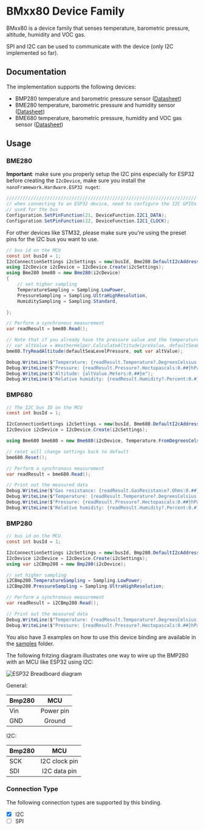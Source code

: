 # BMxx80 Device Family

BMxx80 is a device family that senses temperature, barometric pressure, altitude, humidity and VOC gas.

SPI and I2C can be used to communicate with the device (only I2C implemented so far).

## Documentation

The implementation supports the following devices:

- BMP280 temperature and barometric pressure sensor ([Datasheet](https://cdn-shop.adafruit.com/datasheets/BST-BMP280-DS001-11.pdf))
- BME280 temperature, barometric pressure and humidity sensor ([Datasheet](https://ae-bst.resource.bosch.com/media/_tech/media/datasheets/BST-BME280-DS002.pdf))
- BME680 temperature, barometric pressure, humidity and VOC gas sensor ([Datasheet](https://ae-bst.resource.bosch.com/media/_tech/media/datasheets/BST-BME680-DS001.pdf))

## Usage

### BME280

**Important**: make sure you properly setup the I2C pins especially for ESP32 before creating the `I2cDevice`, make sure you install the `nanoFramework.Hardware.ESP32 nuget`:

```csharp
//////////////////////////////////////////////////////////////////////
// when connecting to an ESP32 device, need to configure the I2C GPIOs
// used for the bus
Configuration.SetPinFunction(21, DeviceFunction.I2C1_DATA);
Configuration.SetPinFunction(22, DeviceFunction.I2C1_CLOCK);
```

For other devices like STM32, please make sure you're using the preset pins for the I2C bus you want to use.

```csharp
// bus id on the MCU
const int busId = 1;
I2cConnectionSettings i2cSettings = new(busId, Bme280.DefaultI2cAddress);
using I2cDevice i2cDevice = I2cDevice.Create(i2cSettings);
using Bme280 bme80 = new Bme280(i2cDevice)
{
    // set higher sampling
    TemperatureSampling = Sampling.LowPower,
    PressureSampling = Sampling.UltraHighResolution,
    HumiditySampling = Sampling.Standard,

};

// Perform a synchronous measurement
var readResult = bme80.Read();

// Note that if you already have the pressure value and the temperature, you could also calculate altitude by using
// var altValue = WeatherHelper.CalculateAltitude(preValue, defaultSeaLevelPressure, tempValue) which would be more performant.
bme80.TryReadAltitude(defaultSeaLevelPressure, out var altValue);

Debug.WriteLine($"Temperature: {readResult.Temperature?.DegreesCelsius:0.#}\u00B0C");
Debug.WriteLine($"Pressure: {readResult.Pressure?.Hectopascals:0.##}hPa");
Debug.WriteLine($"Altitude: {altValue.Meters:0.##}m");
Debug.WriteLine($"Relative humidity: {readResult.Humidity?.Percent:0.#}%");
```

### BMP680

```csharp
// The I2C bus ID on the MCU
const int busId = 1;

I2cConnectionSettings i2cSettings = new(busId, Bme680.DefaultI2cAddress);
I2cDevice i2cDevice = I2cDevice.Create(i2cSettings);

using Bme680 bme680 = new Bme680(i2cDevice, Temperature.FromDegreesCelsius(20.0));

// reset will change settings back to default
bme680.Reset();

// Perform a synchronous measurement
var readResult = bme680.Read();

// Print out the measured data
Debug.WriteLine($"Gas resistance: {readResult.GasResistance?.Ohms:0.##}Ohm");
Debug.WriteLine($"Temperature: {readResult.Temperature?.DegreesCelsius:0.#}\u00B0C");
Debug.WriteLine($"Pressure: {readResult.Pressure?.Hectopascals:0.##}hPa");
Debug.WriteLine($"Relative humidity: {readResult.Humidity?.Percent:0.#}%");
```

### BMP280

```csharp
// bus id on the MCU
const int busId = 1;

I2cConnectionSettings i2cSettings = new(busId, Bmp280.DefaultI2cAddress);
I2cDevice i2cDevice = I2cDevice.Create(i2cSettings);
using var i2CBmp280 = new Bmp280(i2cDevice);

// set higher sampling
i2CBmp280.TemperatureSampling = Sampling.LowPower;
i2CBmp280.PressureSampling = Sampling.UltraHighResolution;

// Perform a synchronous measurement
var readResult = i2CBmp280.Read();

// Print out the measured data
Debug.WriteLine($"Temperature: {readResult.Temperature?.DegreesCelsius:0.#}\u00B0C");
Debug.WriteLine($"Pressure: {readResult.Pressure?.Hectopascals:0.##}hPa");
```

You also have 3 examples on how to use this device binding are available in the [samples](samples) folder.

The following fritzing diagram illustrates one way to wire up the BMP280 with an MCU like ESP32 using I2C:

![ESP32 Breadboard diagram](https://raw.githubusercontent.com/nanoframework/nanoFramework.IoT.Device/develop/devices/Bmmxx80/rpi-bmp280_i2c.png)

General:

| Bmp280 | MCU |
|--------|:---------:|
|Vin| Power pin|
|GND| Ground|

I2C:

| Bmp280 | MCU |
|--------|:---------:|
|SCK| I2C clock pin|
|SDI| I2C data pin|

### Connection Type

The following connection types are supported by this binding.

- [X] I2C
- [ ] SPI

